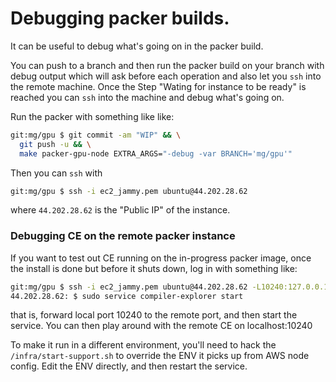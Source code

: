 # Debugging packer builds.

It can be useful to debug what's going on in the packer build.

You can push to a branch and then run the packer build on your branch with debug output which will ask before each
operation and also let you `ssh` into the remote machine. Once the Step "Wating for instance to be ready" is reached you
can `ssh` into the machine and debug what's going on.

Run the packer with something like like:

```bash
git:mg/gpu $ git commit -am "WIP" && \
  git push -u && \
  make packer-gpu-node EXTRA_ARGS="-debug -var BRANCH='mg/gpu'"
```

Then you can `ssh` with
```bash
git:mg/gpu $ ssh -i ec2_jammy.pem ubuntu@44.202.28.62
```

where `44.202.28.62` is the "Public IP" of the instance.

### Debugging CE on the remote packer instance

If you want to test out CE running on the in-progress packer image, once the install is done but before it shuts down,
log in with something like:

```bash
git:mg/gpu $ ssh -i ec2_jammy.pem ubuntu@44.202.28.62 -L10240:127.0.0.1:10240
44.202.28.62: $ sudo service compiler-explorer start
```

that is, forward local port 10240 to the remote port, and then start the service. You can then play around with the
remote CE on localhost:10240

To make it run in a different environment, you'll need to hack the `/infra/start-support.sh` to override the ENV it
picks up from AWS node config. Edit the ENV directly, and then restart the service.
